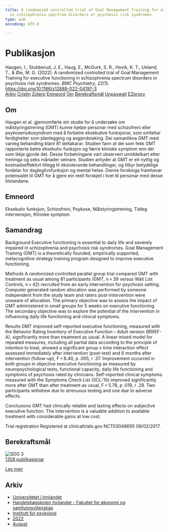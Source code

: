 ```yaml
---
title: A randomized controlled trial of Goal Management Training for executive functioning
  in schizophrenia spectrum disorders or psychosis risk syndromes
type: pub
encoding: UTF-8

---
```

<h1>Publikasjon</h1>
<article id="csl-bib-container-JVBMTQTC" class="csl-bib-container">
  <div class="csl-bib-body"> <div class="csl-entry">Haugen, I., Stubberud, J. E., Haug, E., McGurk, S. R., Hovik, K. T., Ueland, T., &#38; Øie, M. G. (2022). A randomized controlled trial of Goal Management Training for executive functioning in schizophrenia spectrum disorders or psychosis risk syndromes. <i>BMC Psychiatry</i>, <i>22</i>(1). <a href="https://doi.org/10.1186/s12888-022-04197-3">https://doi.org/10.1186/s12888-022-04197-3</a></div> </div>
  <div class="csl-bib-buttons">
    <a href="#taxonomy-article-JVBMTQTC" alt="archive" class="csl-bib-button">Arkiv</a>
    <a href="https://app.cristin.no/results/show.jsf?id=2042608" alt="Cristin" class="csl-bib-button">Cristin</a>
    <a href="http://zotero.org/groups/5881554/items/JVBMTQTC" alt="Zotero" class="csl-bib-button">Zotero</a>
    <a href="#keywords-article-JVBMTQTC" alt="keywords" class="csl-bib-button">Emneord</a>
    <a href="#about-article-JVBMTQTC" alt="about_pub" class="csl-bib-button">Om</a>
    <a href="#sdg-article-JVBMTQTC" alt="sdg" class="csl-bib-button">Berekraftsmål</a>
    <a href="https://bmcpsychiatry.biomedcentral.com/counter/pdf/10.1186/s12888-022-04197-3" alt="Unpaywall" class="csl-bib-button">Unpaywall</a>
    <a href="https://bmcpsychiatry.biomedcentral.com/counter/pdf/10.1186/s12888-022-04197-3" alt="EZproxy" class="csl-bib-button">EZproxy</a>
  </div>
  <div id="csl-bib-meta-container-JVBMTQTC"></div>
</article>
<div id="csl-bib-meta-JVBMTQTC" class="csl-bib-meta">
  <article id="about-article-JVBMTQTC" class="about_pub-article">
    <h1>Om</h1>
    Haugen et al. gjennomførte ein studie for å undersøke om målstyringstrening (GMT) kunne hjelpe personar med schizofreni eller psykoserisikosyndrom med å forbetre eksekutive funksjonar, som omfattar ferdigheiter som planlegging og avgjerdstaking. Dei samanlikna GMT med vanleg behandling blant 81 deltakarar. Studien fann at dei som fekk GMT rapporterte betre eksekutiv funksjon og færre kliniske symptom enn dei som ikkje gjorde det. Desse forbetringane vart observert umiddelbart etter treninga og seks månader seinare. Studien antyder at GMT er eit nyttig og kostnadseffektivt tillegg til eksisterande behandlingar, og tilbyr betydelige fordelar for dagleglivsfunksjon og mental helse. Denne forskinga framhevar potensialet til GMT for å gjere ein reell forskjell i livet til personar med desse tilstandane.
  </article>
  <article id="keywords-article-JVBMTQTC" class="keywords-article">
    <h1>Emneord</h1>
    Eksekutiv funksjon, Schizofreni, Psykose, Målstyringstrening, Tidleg intervensjon, Kliniske symptom
  </article>
  <article id="abstract-article-JVBMTQTC" class="abstract-article">
    <h1>Samandrag</h1>
    Background 
Executive functioning is essential to daily life and severely impaired in schizophrenia and psychosis risk syndromes. Goal Management Training (GMT) is a theoretically founded, empirically supported, metacognitive strategy training program designed to improve executive functioning. 
 
Methods 
A randomized controlled parallel group trial compared GMT with treatment as usual among 81 participants (GMT, n = 39 versus Wait List Controls, n = 42) recruited from an early intervention for psychosis setting. Computer generated random allocation was performed by someone independent from the study team and raters post-intervention were unaware of allocation. The primary objective was to assess the impact of GMT administered in small groups for 5 weeks on executive functioning. The secondary objective was to explore the potential of the intervention in influencing daily life functioning and clinical symptoms. 
 
Results 
GMT improved self-reported executive functioning, measured with the Behavior Rating Inventory of Executive Function – Adult version (BRIEF-A), significantly more than treatment as usual. A linear mixed model for repeated measures, including all partial data according to the principle of intention to treat, showed a significant group x time interaction effect assessed immediately after intervention (post-test) and 6 months after intervention (follow-up), F = 8.40, p .005, r .37. Improvement occurred in both groups in objective executive functioning as measured by neuropsychological tests, functional capacity, daily life functioning and symptoms of psychosis rated by clinicians. Self-reported clinical symptoms measured with the Symptoms Check List (SCL-10) improved significantly more after GMT than after treatment as usual, F = 5.78, p .019, r .29. Two participants withdrew due to strenuous testing and one due to adverse effects. 
 
Conclusions 
GMT had clinically reliable and lasting effects on subjective executive function. The intervention is a valuable addition to available treatment with considerable gains at low cost. 
 
Trial registration 
Registered at clinicaltrials.gov NCT03048695 09/02/2017.
  </article>
  <article id="sdg-article-JVBMTQTC" class="sdg-article">
    <h1>Berekraftsmål</h1>
    <div class="sdg-container"><div id="sdg3" class="sdg">
        <img src="{{< params subfolder >}}images/sdg/sdg03_nn.png" class="image" alt="SDG 3">
        <div class="sdg-overlay">
          <a href="{{< params subfolder >}}nn/archive/?sdg=3#archive" class="sdg-publication-count"><span>1358</span> publikasjonar</a>
          <p><a href="https://fn.no/om-fn/fns-baerekraftsmaal/god-helse-og-livskvalitet?lang=nno-NO" class="sdg-read-more">Les meir</a></p>
        </div>
      </div></div>
  </article>
  <article id="taxonomy-article-JVBMTQTC" class="taxonomy-article">
    <h1>Arkiv</h1>
    <ul>
      <li><a href="{{< params subfolder >}}nn/archive/?key=3DCRN523">Universitetet i Innlandet</a></li>
      <li><a href="{{< params subfolder >}}nn/archive/?key=DU8Q9LN9">Handelshøgskolen Innlandet - Fakultet for økonomi og samfunnsvitenskap</a></li>
      <li><a href="{{< params subfolder >}}nn/archive/?key=KTD9NXA8">Institutt for psykologi</a></li>
      <li><a href="{{< params subfolder >}}nn/archive/?key=AEVGZCNC">2022</a></li>
      <li><a href="{{< params subfolder >}}nn/archive/?key=CF8HB9HA">August</a></li>
    </ul>
  </article>
</div>
